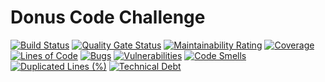 # Donus Code Challenge

[![Build Status](https://travis-ci.org/isaiastavares/donus-code-challenge.svg?branch=master)](https://travis-ci.org/github/isaiastavares/donus-code-challenge)
[![Quality Gate Status](https://sonarcloud.io/api/project_badges/measure?project=isaiastavares-github&metric=alert_status)](https://sonarcloud.io/dashboard?id=isaiastavares-github)
[![Maintainability Rating](https://sonarcloud.io/api/project_badges/measure?project=isaiastavares-github&metric=sqale_rating)](https://sonarcloud.io/dashboard?id=isaiastavares-github)
[![Coverage](https://sonarcloud.io/api/project_badges/measure?project=isaiastavares-github&metric=coverage)](https://sonarcloud.io/dashboard?id=isaiastavares-github)
[![Lines of Code](https://sonarcloud.io/api/project_badges/measure?project=isaiastavares-github&metric=ncloc)](https://sonarcloud.io/dashboard?id=isaiastavares-github)
[![Bugs](https://sonarcloud.io/api/project_badges/measure?project=isaiastavares-github&metric=bugs)](https://sonarcloud.io/dashboard?id=isaiastavares-github)
[![Vulnerabilities](https://sonarcloud.io/api/project_badges/measure?project=isaiastavares-github&metric=vulnerabilities)](https://sonarcloud.io/dashboard?id=isaiastavares-github)
[![Code Smells](https://sonarcloud.io/api/project_badges/measure?project=isaiastavares-github&metric=code_smells)](https://sonarcloud.io/dashboard?id=isaiastavares-github)
[![Duplicated Lines (%)](https://sonarcloud.io/api/project_badges/measure?project=isaiastavares-github&metric=duplicated_lines_density)](https://sonarcloud.io/dashboard?id=isaiastavares-github)
[![Technical Debt](https://sonarcloud.io/api/project_badges/measure?project=isaiastavares-github&metric=sqale_index)](https://sonarcloud.io/dashboard?id=isaiastavares-github)